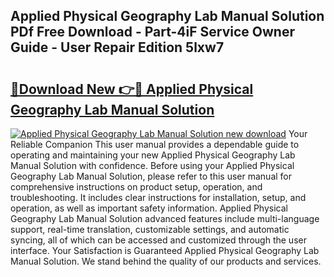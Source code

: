 ## Applied Physical Geography Lab Manual Solution PDf Free Download - Part-4iF Service Owner Guide - User Repair Edition 5lxw7

# <h2><a href="http://bc73287.oget.top/?id=Applied+Physical+Geography+Lab+Manual+Solution">🔗Download New 👉🔴 Applied Physical Geography Lab Manual Solution</a></h2>

[![Applied Physical Geography Lab Manual Solution new download](https://i.imgur.com/5g1atiW.png)](http://bc73287.oget.top/?id=Applied+Physical+Geography+Lab+Manual+Solution)
Your Reliable Companion This user manual provides a dependable guide to operating and maintaining your new Applied Physical Geography Lab Manual Solution with confidence. Before using your Applied Physical Geography Lab Manual Solution, please refer to this user manual for comprehensive instructions on product setup, operation, and troubleshooting. It includes clear instructions for installation, setup, and operation, as well as important safety information. Applied Physical Geography Lab Manual Solution advanced features include multi-language support, real-time translation, customizable settings, and automatic syncing, all of which can be accessed and customized through the user interface. Your Satisfaction is Guaranteed Applied Physical Geography Lab Manual Solution. We stand behind the quality of our products and services.
